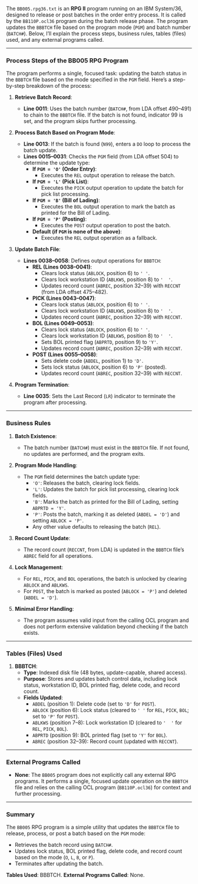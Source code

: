 The `BB005.rpg36.txt` is an **RPG II** program running on an IBM System/36, designed to release or post batches in the order entry process. It is called by the `BB110P.ocl36` program during the batch release phase. The program updates the `BBBTCH` file based on the program mode (`PGM`) and batch number (`BATCH#`). Below, I’ll explain the process steps, business rules, tables (files) used, and any external programs called.

---

### Process Steps of the BB005 RPG Program

The program performs a single, focused task: updating the batch status in the `BBBTCH` file based on the mode specified in the `PGM` field. Here’s a step-by-step breakdown of the process:

1. **Retrieve Batch Record**:
   - **Line 0011**: Uses the batch number (`BATCH#`, from LDA offset 490–491) to chain to the `BBBTCH` file. If the batch is not found, indicator 99 is set, and the program skips further processing.

2. **Process Batch Based on Program Mode**:
   - **Line 0013**: If the batch is found (`N99`), enters a `DO` loop to process the batch update.
   - **Lines 0015–0031**: Checks the `PGM` field (from LDA offset 504) to determine the update type:
     - **If `PGM = 'O'` (Order Entry)**:
       - Executes the `REL` output operation to release the batch.
     - **If `PGM = 'L'` (Pick List)**:
       - Executes the `PICK` output operation to update the batch for pick list processing.
     - **If `PGM = 'B'` (Bill of Lading)**:
       - Executes the `BOL` output operation to mark the batch as printed for the Bill of Lading.
     - **If `PGM = 'P'` (Posting)**:
       - Executes the `POST` output operation to post the batch.
     - **Default (if `PGM` is none of the above)**:
       - Executes the `REL` output operation as a fallback.

3. **Update Batch File**:
   - **Lines 0038–0058**: Defines output operations for `BBBTCH`:
     - **REL (Lines 0038–0041)**:
       - Clears lock status (`ABLOCK`, position 6) to `' '`.
       - Clears lock workstation ID (`ABLKWS`, position 8) to `'  '`.
       - Updates record count (`ABREC`, position 32–39) with `RECCNT` (from LDA offset 475–482).
     - **PICK (Lines 0043–0047)**:
       - Clears lock status (`ABLOCK`, position 6) to `' '`.
       - Clears lock workstation ID (`ABLKWS`, position 8) to `'  '`.
       - Updates record count (`ABREC`, position 32–39) with `RECCNT`.
     - **BOL (Lines 0049–0053)**:
       - Clears lock status (`ABLOCK`, position 6) to `' '`.
       - Clears lock workstation ID (`ABLKWS`, position 8) to `'  '`.
       - Sets BOL printed flag (`ABPRTD`, position 9) to `'Y'`.
       - Updates record count (`ABREC`, position 32–39) with `RECCNT`.
     - **POST (Lines 0055–0058)**:
       - Sets delete code (`ABDEL`, position 1) to `'D'`.
       - Sets lock status (`ABLOCK`, position 6) to `'P'` (posted).
       - Updates record count (`ABREC`, position 32–39) with `RECCNT`.

4. **Program Termination**:
   - **Line 0035**: Sets the Last Record (`LR`) indicator to terminate the program after processing.

---

### Business Rules

1. **Batch Existence**:
   - The batch number (`BATCH#`) must exist in the `BBBTCH` file. If not found, no updates are performed, and the program exits.

2. **Program Mode Handling**:
   - The `PGM` field determines the batch update type:
     - `'O'`: Releases the batch, clearing lock fields.
     - `'L'`: Updates the batch for pick list processing, clearing lock fields.
     - `'B'`: Marks the batch as printed for the Bill of Lading, setting `ABPRTD = 'Y'`.
     - `'P'`: Posts the batch, marking it as deleted (`ABDEL = 'D'`) and setting `ABLOCK = 'P'`.
     - Any other value defaults to releasing the batch (`REL`).

3. **Record Count Update**:
   - The record count (`RECCNT`, from LDA) is updated in the `BBBTCH` file’s `ABREC` field for all operations.

4. **Lock Management**:
   - For `REL`, `PICK`, and `BOL` operations, the batch is unlocked by clearing `ABLOCK` and `ABLKWS`.
   - For `POST`, the batch is marked as posted (`ABLOCK = 'P'`) and deleted (`ABDEL = 'D'`).

5. **Minimal Error Handling**:
   - The program assumes valid input from the calling OCL program and does not perform extensive validation beyond checking if the batch exists.

---

### Tables (Files) Used

1. **BBBTCH**:
   - **Type**: Indexed disk file (48 bytes, update-capable, shared access).
   - **Purpose**: Stores and updates batch control data, including lock status, workstation ID, BOL printed flag, delete code, and record count.
   - **Fields Updated**:
     - `ABDEL` (position 1): Delete code (set to `'D'` for `POST`).
     - `ABLOCK` (position 6): Lock status (cleared to `' '` for `REL`, `PICK`, `BOL`; set to `'P'` for `POST`).
     - `ABLKWS` (position 7–8): Lock workstation ID (cleared to `'  '` for `REL`, `PICK`, `BOL`).
     - `ABPRTD` (position 9): BOL printed flag (set to `'Y'` for `BOL`).
     - `ABREC` (position 32–39): Record count (updated with `RECCNT`).

---

### External Programs Called

- **None**: The `BB005` program does not explicitly call any external RPG programs. It performs a single, focused update operation on the `BBBTCH` file and relies on the calling OCL program (`BB110P.ocl36`) for context and further processing.

---

### Summary

The `BB005` RPG program is a simple utility that updates the `BBBTCH` file to release, process, or post a batch based on the `PGM` mode:
- Retrieves the batch record using `BATCH#`.
- Updates lock status, BOL printed flag, delete code, and record count based on the mode (`O`, `L`, `B`, or `P`).
- Terminates after updating the batch.

**Tables Used**: BBBTCH.
**External Programs Called**: None.